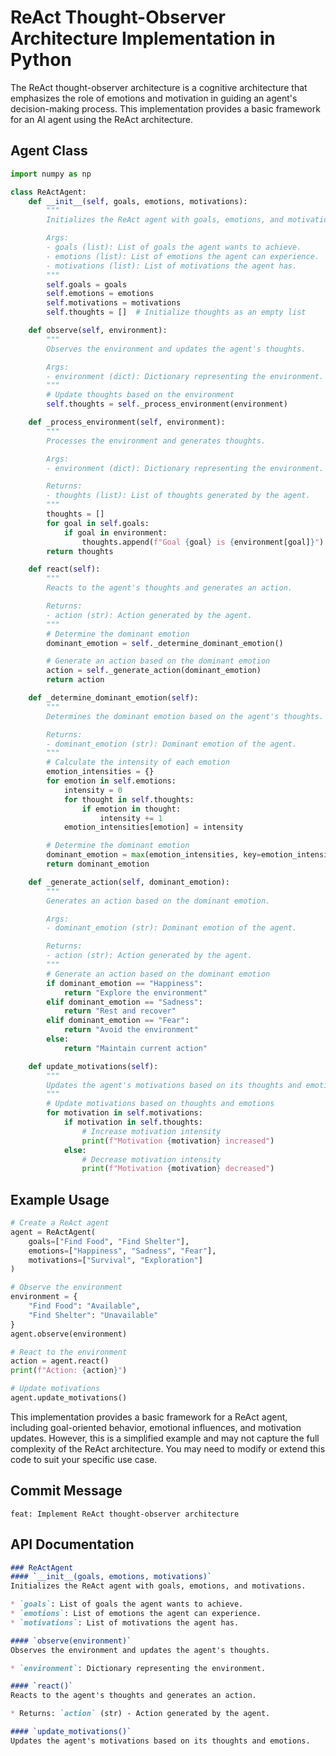 **ReAct Thought-Observer Architecture Implementation in Python**
================================================================

The ReAct thought-observer architecture is a cognitive architecture that emphasizes the role of emotions and motivation in guiding an agent's decision-making process. This implementation provides a basic framework for an AI agent using the ReAct architecture.

**Agent Class**
---------------

```python
import numpy as np

class ReActAgent:
    def __init__(self, goals, emotions, motivations):
        """
        Initializes the ReAct agent with goals, emotions, and motivations.

        Args:
        - goals (list): List of goals the agent wants to achieve.
        - emotions (list): List of emotions the agent can experience.
        - motivations (list): List of motivations the agent has.
        """
        self.goals = goals
        self.emotions = emotions
        self.motivations = motivations
        self.thoughts = []  # Initialize thoughts as an empty list

    def observe(self, environment):
        """
        Observes the environment and updates the agent's thoughts.

        Args:
        - environment (dict): Dictionary representing the environment.
        """
        # Update thoughts based on the environment
        self.thoughts = self._process_environment(environment)

    def _process_environment(self, environment):
        """
        Processes the environment and generates thoughts.

        Args:
        - environment (dict): Dictionary representing the environment.

        Returns:
        - thoughts (list): List of thoughts generated by the agent.
        """
        thoughts = []
        for goal in self.goals:
            if goal in environment:
                thoughts.append(f"Goal {goal} is {environment[goal]}")
        return thoughts

    def react(self):
        """
        Reacts to the agent's thoughts and generates an action.

        Returns:
        - action (str): Action generated by the agent.
        """
        # Determine the dominant emotion
        dominant_emotion = self._determine_dominant_emotion()

        # Generate an action based on the dominant emotion
        action = self._generate_action(dominant_emotion)
        return action

    def _determine_dominant_emotion(self):
        """
        Determines the dominant emotion based on the agent's thoughts.

        Returns:
        - dominant_emotion (str): Dominant emotion of the agent.
        """
        # Calculate the intensity of each emotion
        emotion_intensities = {}
        for emotion in self.emotions:
            intensity = 0
            for thought in self.thoughts:
                if emotion in thought:
                    intensity += 1
            emotion_intensities[emotion] = intensity

        # Determine the dominant emotion
        dominant_emotion = max(emotion_intensities, key=emotion_intensities.get)
        return dominant_emotion

    def _generate_action(self, dominant_emotion):
        """
        Generates an action based on the dominant emotion.

        Args:
        - dominant_emotion (str): Dominant emotion of the agent.

        Returns:
        - action (str): Action generated by the agent.
        """
        # Generate an action based on the dominant emotion
        if dominant_emotion == "Happiness":
            return "Explore the environment"
        elif dominant_emotion == "Sadness":
            return "Rest and recover"
        elif dominant_emotion == "Fear":
            return "Avoid the environment"
        else:
            return "Maintain current action"

    def update_motivations(self):
        """
        Updates the agent's motivations based on its thoughts and emotions.
        """
        # Update motivations based on thoughts and emotions
        for motivation in self.motivations:
            if motivation in self.thoughts:
                # Increase motivation intensity
                print(f"Motivation {motivation} increased")
            else:
                # Decrease motivation intensity
                print(f"Motivation {motivation} decreased")
```

**Example Usage**
----------------

```python
# Create a ReAct agent
agent = ReActAgent(
    goals=["Find Food", "Find Shelter"],
    emotions=["Happiness", "Sadness", "Fear"],
    motivations=["Survival", "Exploration"]
)

# Observe the environment
environment = {
    "Find Food": "Available",
    "Find Shelter": "Unavailable"
}
agent.observe(environment)

# React to the environment
action = agent.react()
print(f"Action: {action}")

# Update motivations
agent.update_motivations()
```

This implementation provides a basic framework for a ReAct agent, including goal-oriented behavior, emotional influences, and motivation updates. However, this is a simplified example and may not capture the full complexity of the ReAct architecture. You may need to modify or extend this code to suit your specific use case.

**Commit Message**
-----------------

`feat: Implement ReAct thought-observer architecture`

**API Documentation**
--------------------

```markdown
### ReActAgent
#### `__init__(goals, emotions, motivations)`
Initializes the ReAct agent with goals, emotions, and motivations.

* `goals`: List of goals the agent wants to achieve.
* `emotions`: List of emotions the agent can experience.
* `motivations`: List of motivations the agent has.

#### `observe(environment)`
Observes the environment and updates the agent's thoughts.

* `environment`: Dictionary representing the environment.

#### `react()`
Reacts to the agent's thoughts and generates an action.

* Returns: `action` (str) - Action generated by the agent.

#### `update_motivations()`
Updates the agent's motivations based on its thoughts and emotions.
```